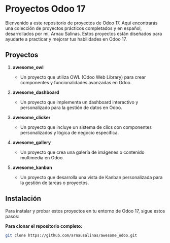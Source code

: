 # Proyectos Odoo 17

Bienvenido a este repositorio de proyectos de Odoo 17. Aquí encontrarás una colección de proyectos prácticos completados y en español, desarrollados por mí, Arnau Salinas. Estos proyectos están diseñados para ayudarte a practicar y mejorar tus habilidades en Odoo 17.

## Proyectos

1. **awesome_owl**
   - Un proyecto que utiliza OWL (Odoo Web Library) para crear componentes y funcionalidades avanzadas en Odoo.

2. **awesome_dashboard**
   - Un proyecto que implementa un dashboard interactivo y personalizado para la gestión de datos en Odoo.

3. **awesome_clicker**
   - Un proyecto que incluye un sistema de clics con componentes personalizados y lógica de negocio específica.

4. **awesome_gallery**
   - Un proyecto que crea una galería de imágenes o contenido multimedia en Odoo.

5. **awesome_kanban**
   - Un proyecto que desarrolla una vista de Kanban personalizada para la gestión de tareas o proyectos.

## Instalación

Para instalar y probar estos proyectos en tu entorno de Odoo 17, sigue estos pasos:

 **Para clonar el repositorio completo:**
   ```bash
   git clone https://github.com/arnausalinas/awesome_odoo.git
